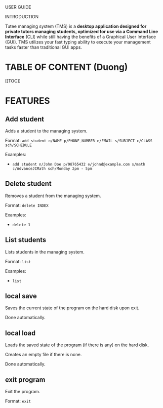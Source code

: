 USER GUIDE

INTRODUCTION

Tutee managing system (TMS) is a **desktop application designed for private tutors managing students, optimized for use via a Command Line Interface** (CLI) while still having the benefits of a Graphical User Interface (GUI). TMS utilizes your fast typing ability to execute your management tasks faster than traditional GUI apps.

# TABLE OF CONTENT (Duong)

[[TOC]]

# FEATURES

## Add student

Adds a student to the managing system.

Format: ```add student n/NAME p/PHONE_NUMBER e/EMAIL s/SUBJECT c/CLASS sch/SCHEDULE```

Examples:

* ```add student n/John Doe p/98765432 e/johnd@example.com s/math c/AdvanceJCMath sch/Monday 2pm - 5pm``` 

## Delete student

Removes a student from the managing system.

Format: ```delete INDEX```

Examples:

* ```delete 1```


## List students

Lists students in the managing system.

Format: ```list```

Examples:

* ```list```

## local save

Saves the current state of the program on the hard disk upon exit.

Done automatically.

## local load

Loads the saved state of the program (if there is any) on the hard disk.

Creates an empty file if there is none.

Done automatically.

## exit program

Exit the program.

Format: ```exit```


